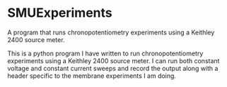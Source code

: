 SMUExperiments
==============

A program that runs chronopotentiometry experiments using a Keithley 2400 source meter.

This is a python program I have written to run chronopotentiometry experiments using a Keithley 2400 source meter. I can run both constant voltage and constant current sweeps and record the output along with a header specific to the membrane experiments I am doing. 

